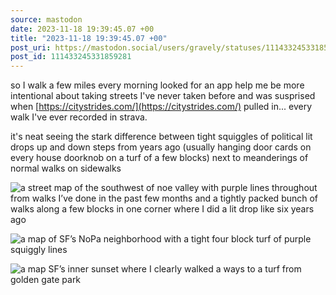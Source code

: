 ```yaml
---
source: mastodon
date: 2023-11-18 19:39:45.07 +00
title: "2023-11-18 19:39:45.07 +00"
post_uri: https://mastodon.social/users/gravely/statuses/111433245331859281
post_id: 111433245331859281
---
```

so I walk a few miles every morning looked for an app help me be more intentional about taking streets I've never taken before and was susprised when [https://citystrides.com/](https://citystrides.com/) pulled in... every walk I've ever recorded in strava.

it's neat seeing the stark difference between tight squiggles of political lit drops up and down steps from years ago (usually hanging door cards on every house doorknob on a turf of a few blocks) next to meanderings of normal walks on sidewalks


![a street map of the southwest of noe valley with purple lines throughout from walks I’ve done in the past few months and a tightly packed bunch of walks along a few blocks in one corner where I did a lit drop like six years ago](/images/111433244670506180.png)

![a map of SF’s NoPa neighborhood with a tight four block turf of purple squiggly lines ](/images/111433244922388886.png)

![a map SF’s inner sunset where I clearly walked a ways to a turf from golden gate park](/images/111433245071040719.png)

